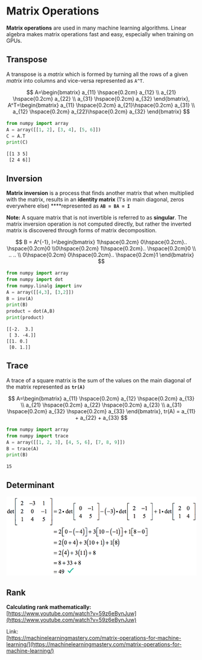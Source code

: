 # Matrix Operations

**Matrix operations** are used in many machine learning algorithms. Linear algebra makes matrix operations fast and easy, especially when training on GPUs.

## Transpose

A transpose is a _matrix_ which is formed by turning all the rows of a given _matrix_ into columns and vice-versa represented as `A^T`.

$$
A=\begin{bmatrix}
a_{11} \hspace{0.2cm} a_{12}
\\ a_{21} \hspace{0.2cm} a_{22}
\\ a_{31} \hspace{0.2cm} a_{32}
\end{bmatrix}, 
A^T=\begin{bmatrix}
a_{11} \hspace{0.2cm} a_{21}\hspace{0.2cm} a_{31}
\\ a_{12} \hspace{0.2cm} a_{22}\hspace{0.2cm} a_{32}
\end{bmatrix}
$$

```python
from numpy import array
A = array([[1, 2], [3, 4], [5, 6]])
C = A.T
print(C)
```

```text
[[1 3 5]
 [2 4 6]]
```

## Inversion

**Matrix inversion** is a process that finds another matrix that when multiplied with the matrix, results in an **identity matrix** \(1's in main diagonal, zeros everywhere else\) ****represented as **`AB = BA = I`**

**Note:** A square matrix that is not invertible is referred to as **singular**. The matrix inversion operation is not computed directly, but rather the inverted matrix is discovered through forms of matrix decomposition.

$$
B = A^{-1},  I=\begin{bmatrix}
1\hspace{0.2cm} 0\hspace{0.2cm}..  \hspace{0.2cm}0
\\0\hspace{0.2cm} 1\hspace{0.2cm}..  
\hspace{0.2cm}0
\\ .. ..
\\ 0\hspace{0.2cm} 0\hspace{0.2cm}..  \hspace{0.2cm}1
\end{bmatrix}
$$

```python
from numpy import array
from numpy import dot
from numpy.linalg import inv
A = array([[4,3], [3,2]])
B = inv(A)
print(B)
product = dot(A,B)
print(product)​
```

```text
[[-2.  3.]
 [ 3. -4.]]
[[1. 0.]
 [0. 1.]]
```

## Trace

A trace of a square matrix is the sum of the values on the main diagonal of the matrix represented as **`tr(A)`**

$$
A=\begin{bmatrix}
a_{11} \hspace{0.2cm} a_{12} \hspace{0.2cm} a_{13}
\\ a_{21} \hspace{0.2cm} a_{22} \hspace{0.2cm} a_{23}
\\ a_{31} \hspace{0.2cm} a_{32} \hspace{0.2cm} a_{33}
\end{bmatrix},
tr(A) = a_{11} + a_{22} + a_{33}
$$

```python
from numpy import array
from numpy import trace
A = array([[1, 2, 3], [4, 5, 6], [7, 8, 9]])
B = trace(A)
print(B)
```

```text
15
```

## Determinant

![Calculating determinant of a matrix](../../../.gitbook/assets/determinant.png)

## Rank

**Calculating rank mathematically:**  
[https://www.youtube.com/watch?v=59z6eBynJuw](https://www.youtube.com/watch?v=59z6eBynJuw)

Link:  
[https://machinelearningmastery.com/matrix-operations-for-machine-learning/](https://machinelearningmastery.com/matrix-operations-for-machine-learning/)


